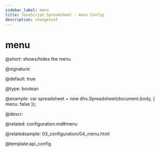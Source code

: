 ```yaml
---
sidebar_label: menu
title: JavaScript Spreadsheet - menu Config
description: changetext
---
```


# menu

@short: shows/hides the menu

@signature:

@default: true

@type: boolean

@example:
var spreadsheet = new dhx.Spreadsheet(document.body, {
	menu: false
});

@descr:

@related:
configuration.md#menu

@relatedsample:
03_configuration/04_menu.html

@template:api_config